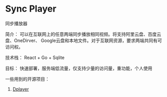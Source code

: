# Sync Player

同步播放器

简介： 可以在互联网上的任意两端同步播放相同视频。将支持阿里云盘、百度云盘、OneDirver、 Google云盘和本地文件。对于互联网资源，要求两端共同有可访问权。

技术栈： React + Go + Sqlite

目标： 快速部署，服务端低流量，仅支持少量的访问量，重功能，个人使用

一些用到的开源项目：

1. [Dplayer](https://github.com/DIYgod/DPlayer)

